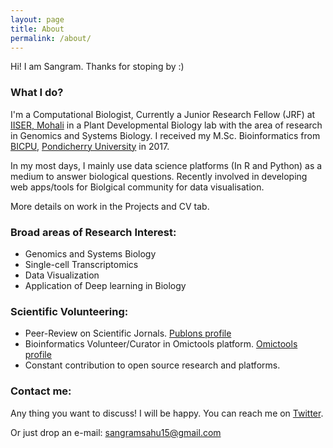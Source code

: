 ```yaml
---
layout: page
title: About
permalink: /about/
---
```


Hi! I am Sangram.
Thanks for stoping by :) 

### What I do?
I'm a Computational Biologist, Currently a Junior Research Fellow (JRF) at [IISER, Mohali] in a Plant Developmental Biology lab with the area of research in Genomics and Systems Biology. I received my M.Sc. Bioinformatics from [BICPU], [Pondicherry University] in 2017. 

In my most days, I mainly use data science platforms (In R and Python) as a medium to answer biological questions. Recently involved in developing web apps/tools for Biolgical community for data visualisation.

More details on work in the Projects and CV tab.

### Broad areas of Research Interest:
* Genomics and Systems Biology
* Single-cell Transcriptomics
* Data Visualization
* Application of Deep learning in Biology

### Scientific Volunteering:
* Peer-Review on Scientific Jornals. [Publons profile](https://publons.com/a/1564864/)
* Bioinformatics Volunteer/Curator in Omictools platform. [Omictools profile](https://omictools.com/profile/sangram-github)
* Constant contribution to open source research and platforms.

### Contact me:
Any thing you want to discuss! I will be happy. You can reach me on [Twitter](https://twitter.com/sangram_ksahu).

Or just drop an e-mail:
[sangramsahu15@gmail.com](mailto:sangramsahu15@gmail.com)


[Linkedin Profile]:https://www.linkedin.com/in/sangramkesharisahu/
[Pondicherry University]: http://www.pondiuni.edu.in
[BICPU]: https://www.bicpu.edu.in
[IISER, Mohali]: http://iisermohali.ac.in
